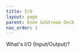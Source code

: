 ```yaml
---
title: I/O
layout: page
parent: Osee GoStream Deck
nav_order: 1
---
```


What's I/O (Input/Output)?
